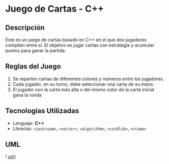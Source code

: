 # Juego de Cartas - C++  

##  Descripción  
Este es un juego de cartas basado en C++ en el que dos jugadores compiten entre sí. El objetivo es jugar cartas con estrategia y acumular puntos para ganar la partida.  

##  Reglas del Juego  
1. Se reparten cartas de diferentes colores y números entre los jugadores.  
2. Cada jugador, en su turno, debe seleccionar una carta de su mano.  
3. El jugador con la carta más alta o del mismo color de la carta inicial gana la ronda  

##  Tecnologías Utilizadas  
- Lenguaje: **C++**  
- Librerías: `<iostream>`, `<vector>`, `<algorithm>`, `<cstdlib>`, `<ctime>`  

## UML
! [uml](imagenes/UML.png)
